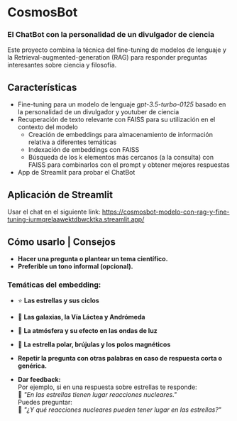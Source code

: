 # CosmosBot 

### El ChatBot con la personalidad de un divulgador de ciencia

Este proyecto combina la técnica del fine-tuning de modelos de lenguaje y la Retrieval-augmented-generation (RAG) para responder preguntas interesantes sobre ciencia y filosofía. 

## Características

- Fine-tuning para un modelo de lenguaje *gpt-3.5-turbo-0125* basado en la personalidad de un divulgador y youtuber de ciencia
- Recuperación de texto relevante con FAISS para su utilización en el contexto del modelo
    - Creación de embeddings para almacenamiento de información relativa a diferentes temáticas 
    - Indexación de embeddings con FAISS
    - Búsqueda de los k elementos más cercanos (a la consulta) con FAISS para combinarlos con el prompt y obtener mejores respuestas
- App de Streamlit para probar el ChatBot

## Aplicación de Streamlit
Usar el chat en el siguiente link: https://cosmosbot-modelo-con-rag-y-fine-tuning-iurmqrelaawektdbwcktka.streamlit.app/

## Cómo usarlo | Consejos
- **Hacer una pregunta o plantear un tema científico.**  
- **Preferible un tono informal (opcional).**  

### Temáticas del embedding:  
- ⭐ **Las estrellas y sus ciclos**  
- 🌌 **Las galaxias, la Vía Láctea y Andrómeda**  
- 🌈 **La atmósfera y su efecto en las ondas de luz**  
- 🧭 **La estrella polar, brújulas y los polos magnéticos**  

- **Repetir la pregunta con otras palabras en caso de respuesta corta o genérica.**  

- **Dar feedback:**  
  Por ejemplo, si en una respuesta sobre estrellas te responde:  
  💬 *"En las estrellas tienen lugar reacciones nucleares."*  
  Puedes preguntar:  
  💬 *"¿Y qué reacciones nucleares pueden tener lugar en las estrellas?"*
